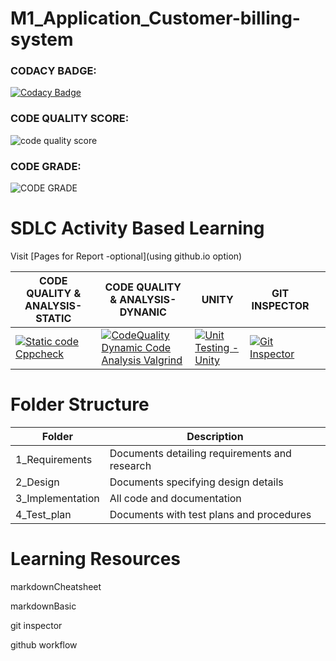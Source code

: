 # M1_Application_Customer-billing-system

### CODACY BADGE:
[![Codacy Badge](https://app.codacy.com/project/badge/Grade/a3f28c8e3ddf4b47a8e9de6779147beb)](https://www.codacy.com/gh/lokesh4309/M1_Application_Customer-billing-system/dashboard?utm_source=github.com&amp;utm_medium=referral&amp;utm_content=lokesh4309/M1_Application_Customer-billing-system&amp;utm_campaign=Badge_Grade)
### CODE QUALITY SCORE:
![code quality score](https://api.codiga.io/project/30003/score/svg)
### CODE GRADE:
![CODE GRADE](https://api.codiga.io/project/30003/status/svg)

# SDLC Activity Based Learning
Visit [Pages for Report -optional](using github.io option)


| CODE QUALITY & ANALYSIS-STATIC                                                                                                                                                                                                	| CODE QUALITY & ANALYSIS-DYNANIC                                                                                                                                                                                                           	| UNITY                                                                                                                                                                                                         	| GIT INSPECTOR                                                                                                                                                                                                                             	||
|-------------------------------------------------------------------------------------------------------------------------------------------------------------------------------------------------------------------------------	|-------------------------------------------------------------------------------------------------------------------------------------------------------------------------------------------------------------------------------------------	|---------------------------------------------------------------------------------------------------------------------------------------------------------------------------------------------------------------	|-------------------------------------------------------------------------------------------------------------------------------------------------------------------------------------------------------------------------------------------	|------------------------------------------------------------------------------------------------------------------------------------------------------------------------------------------------------------------	|
| [![Static code Cppcheck](https://github.com/lokesh4309/M1_Application_Customer-billing-system/actions/workflows/cppcheck.yml/badge.svg)](https://github.com/lokesh4309/M1_Application_Customer-billing-system/actions/workflows/cppcheck.yml) | [![CodeQuality Dynamic Code Analysis Valgrind](https://github.com/lokesh4309/M1_Application_Customer-billing-system/actions/workflows/valgrind.yml/badge.svg)](https://github.com/lokesh4309/M1_Application_Customer-billing-system/actions/workflows/valgrind.yml) | [![Unit Testing - Unity](https://github.com/lokesh4309/M1_Application_Customer-billing-system/actions/workflows/unity.yml/badge.svg)](https://github.com/lokesh4309/M1_Application_Customer-billing-system/actions/workflows/unity.yml) | [![Git Inspector](https://github.com/lokesh4309/M1_Application_Customer-billing-system/actions/workflows/gitinspector.yml/badge.svg)](https://github.com/lokesh4309/M1_Application_Customer-billing-system/actions/workflows/gitinspector.yml) |

# Folder Structure

|Folder	         |Description                                               |
|----------------|----------------------------------------------------------|
|1_Requirements  |Documents detailing requirements and research             |
|2_Design      	 |Documents specifying design details                       |
|3_Implementation|All code and documentation                                |
|4_Test_plan	 |Documents with test plans and procedures                 |

# Learning Resources
markdownCheatsheet

markdownBasic

git inspector

github workflow

